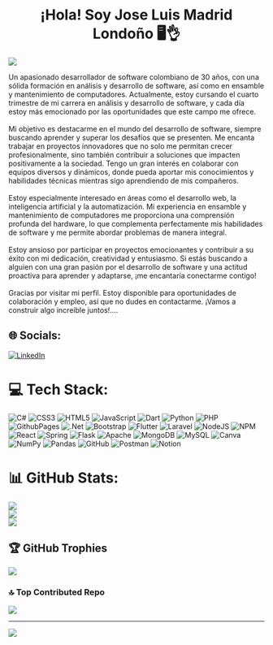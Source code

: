 <div align ="center"><h1 align ="center">¡Hola! Soy Jose Luis Madrid Londoño 🖥️👌</h1></div>
<img src="Jose Luis Madrid Londoño.png">
<p>
Un apasionado desarrollador de software colombiano de 30 años, con una sólida formación en análisis y desarrollo de software, así como en ensamble y mantenimiento de computadores. Actualmente, estoy cursando el cuarto trimestre de mi carrera en análisis y desarrollo de software, y cada día estoy más emocionado por las oportunidades que este campo me ofrece.<br><br>Mi objetivo es destacarme en el mundo del desarrollo de software, siempre buscando aprender y superar los desafíos que se presenten. Me encanta trabajar en proyectos innovadores que no solo me permitan crecer profesionalmente, sino también contribuir a soluciones que impacten positivamente a la sociedad. Tengo un gran interés en colaborar con equipos diversos y dinámicos, donde pueda aportar mis conocimientos y habilidades técnicas mientras sigo aprendiendo de mis compañeros.<br><br>Estoy especialmente interesado en áreas como el desarrollo web, la inteligencia artificial y la automatización. Mi experiencia en ensamble y mantenimiento de computadores me proporciona una comprensión profunda del hardware, lo que complementa perfectamente mis habilidades de software y me permite abordar problemas de manera integral.<br><br>Estoy ansioso por participar en proyectos emocionantes y contribuir a su éxito con mi dedicación, creatividad y entusiasmo. Si estás buscando a alguien con una gran pasión por el desarrollo de software y una actitud proactiva para aprender y adaptarse, ¡me encantaría conectarme contigo!<br><br>Gracias por visitar mi perfil. Estoy disponible para oportunidades de colaboración y empleo, así que no dudes en contactarme. ¡Vamos a construir algo increíble juntos!....
</p>

## 🌐 Socials:
[![LinkedIn](https://img.shields.io/badge/LinkedIn-%230077B5.svg?logo=linkedin&logoColor=white)](https://linkedin.com/in/José_Luis_Madrid_Londoño) 

# 💻 Tech Stack:
![C#](https://img.shields.io/badge/c%23-%23239120.svg?style=plastic&logo=csharp&logoColor=white) ![CSS3](https://img.shields.io/badge/css3-%231572B6.svg?style=plastic&logo=css3&logoColor=white) ![HTML5](https://img.shields.io/badge/html5-%23E34F26.svg?style=plastic&logo=html5&logoColor=white) ![JavaScript](https://img.shields.io/badge/javascript-%23323330.svg?style=plastic&logo=javascript&logoColor=%23F7DF1E) ![Dart](https://img.shields.io/badge/dart-%230175C2.svg?style=plastic&logo=dart&logoColor=white) ![Python](https://img.shields.io/badge/python-3670A0?style=plastic&logo=python&logoColor=ffdd54) ![PHP](https://img.shields.io/badge/php-%23777BB4.svg?style=plastic&logo=php&logoColor=white) ![GithubPages](https://img.shields.io/badge/github%20pages-121013?style=plastic&logo=github&logoColor=white) ![.Net](https://img.shields.io/badge/.NET-5C2D91?style=plastic&logo=.net&logoColor=white) ![Bootstrap](https://img.shields.io/badge/bootstrap-%238511FA.svg?style=plastic&logo=bootstrap&logoColor=white) ![Flutter](https://img.shields.io/badge/Flutter-%2302569B.svg?style=plastic&logo=Flutter&logoColor=white) ![Laravel](https://img.shields.io/badge/laravel-%23FF2D20.svg?style=plastic&logo=laravel&logoColor=white) ![NodeJS](https://img.shields.io/badge/node.js-6DA55F?style=plastic&logo=node.js&logoColor=white) ![NPM](https://img.shields.io/badge/NPM-%23CB3837.svg?style=plastic&logo=npm&logoColor=white) ![React](https://img.shields.io/badge/react-%2320232a.svg?style=plastic&logo=react&logoColor=%2361DAFB) ![Spring](https://img.shields.io/badge/spring-%236DB33F.svg?style=plastic&logo=spring&logoColor=white) ![Flask](https://img.shields.io/badge/flask-%23000.svg?style=plastic&logo=flask&logoColor=white) ![Apache](https://img.shields.io/badge/apache-%23D42029.svg?style=plastic&logo=apache&logoColor=white) ![MongoDB](https://img.shields.io/badge/MongoDB-%234ea94b.svg?style=plastic&logo=mongodb&logoColor=white) ![MySQL](https://img.shields.io/badge/mysql-4479A1.svg?style=plastic&logo=mysql&logoColor=white) ![Canva](https://img.shields.io/badge/Canva-%2300C4CC.svg?style=plastic&logo=Canva&logoColor=white) ![NumPy](https://img.shields.io/badge/numpy-%23013243.svg?style=plastic&logo=numpy&logoColor=white) ![Pandas](https://img.shields.io/badge/pandas-%23150458.svg?style=plastic&logo=pandas&logoColor=white) ![GitHub](https://img.shields.io/badge/github-%23121011.svg?style=plastic&logo=github&logoColor=white) ![Postman](https://img.shields.io/badge/Postman-FF6C37?style=plastic&logo=postman&logoColor=white) ![Notion](https://img.shields.io/badge/Notion-%23000000.svg?style=plastic&logo=notion&logoColor=white)
# 📊 GitHub Stats:
![](https://github-readme-stats.vercel.app/api?username=joseluismadrid&theme=tokyonight&hide_border=false&include_all_commits=false&count_private=false)<br/>
![](https://github-readme-streak-stats.herokuapp.com/?user=joseluismadrid&theme=tokyonight&hide_border=false)<br/>
![](https://github-readme-stats.vercel.app/api/top-langs/?username=joseluismadrid&theme=tokyonight&hide_border=false&include_all_commits=false&count_private=false&layout=compact)

## 🏆 GitHub Trophies
![](https://github-profile-trophy.vercel.app/?username=joseluismadrid&theme=tokyonight&no-frame=false&no-bg=false&margin-w=4)

### 🔝 Top Contributed Repo
![](https://github-contributor-stats.vercel.app/api?username=joseluismadrid&limit=5&theme=dark&combine_all_yearly_contributions=true)

---
[![](https://visitcount.itsvg.in/api?id=joseluismadrid&icon=5&color=0)](https://visitcount.itsvg.in)

<!-- Proudly created with GPRM ( https://gprm.itsvg.in ) -->

